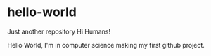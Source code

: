 # hello-world
Just another repository
Hi Humans!

Hello World, I'm in computer science making my first github project. 
